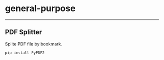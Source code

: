 # general-purpose

---

## PDF Splitter
Splite PDF file by bookmark.

```bash
pip install PyPDF2
```